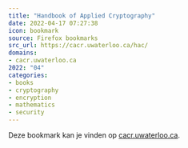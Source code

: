 ```yaml
---
title: "Handbook of Applied Cryptography"
date: 2022-04-17 07:27:38
icon: bookmark
source: Firefox bookmarks
src_url: https://cacr.uwaterloo.ca/hac/
domains:
- cacr.uwaterloo.ca
2022: "04"
categories:
- books
- cryptography
- encryption
- mathematics
- security
---
```

Deze bookmark kan je vinden op [cacr.uwaterloo.ca](https://cacr.uwaterloo.ca/hac/).
